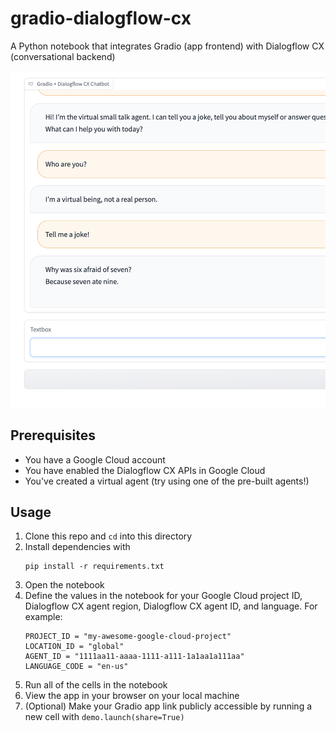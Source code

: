 # gradio-dialogflow-cx

A Python notebook that integrates Gradio (app frontend) with Dialogflow CX
(conversational backend)

![Screenshot of a Gradio app integrated with Dialogflow CX](/images/chatbot.png)

## Prerequisites

- You have a Google Cloud account
- You have enabled the Dialogflow CX APIs in Google Cloud
- You've created a virtual agent (try using one of the pre-built agents!)

## Usage

1. Clone this repo and `cd` into this directory
2. Install dependencies with
   ```
   pip install -r requirements.txt
   ```
3. Open the notebook
4. Define the values in the notebook for your Google Cloud project ID,
   Dialogflow CX agent region, Dialogflow CX agent ID, and language. For
   example:
   ```
   PROJECT_ID = "my-awesome-google-cloud-project"
   LOCATION_ID = "global"
   AGENT_ID = "1111aa11-aaaa-1111-a111-1a1aa1a111aa"
   LANGUAGE_CODE = "en-us"
   ```
5. Run all of the cells in the notebook
6. View the app in your browser on your local machine
7. (Optional) Make your Gradio app link publicly accessible by running a new
   cell with `demo.launch(share=True)`
